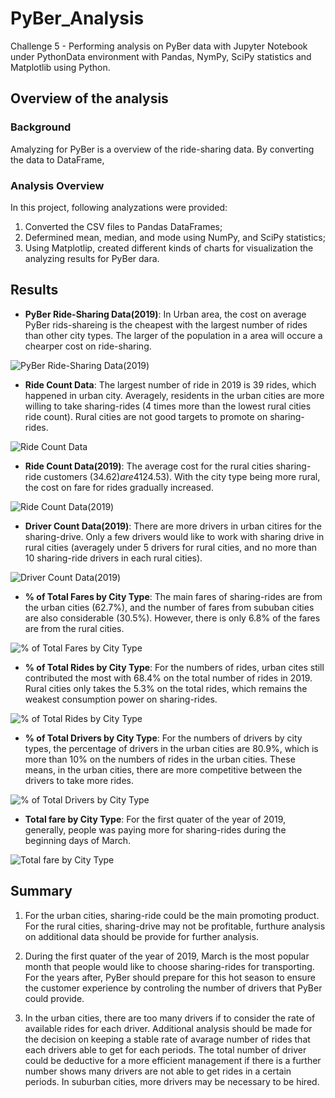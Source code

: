 # PyBer_Analysis

Challenge 5 - Performing analysis on PyBer data with Jupyter Notebook under PythonData environment with Pandas, NymPy, SciPy statistics and Matplotlib using Python.


## Overview of the analysis

### Background

Amalyzing for PyBer is a overview of the ride-sharing data.  By converting the data to DataFrame, 


### Analysis Overview

In this project, following analyzations were provided: 
1. Converted the CSV files to Pandas DataFrames;
2. Defermined mean, median, and mode using NumPy, and SciPy statistics;
3. Using Matplotlip, created different kinds of charts for visualization the analyzing results for PyBer dara.


## Results


 - **PyBer Ride-Sharing Data(2019)**: In Urban area, the cost on average PyBer rids-shareing is the cheapest with the largest number of rides than other city types.  The larger of the population in a area will occure a chearper cost on ride-sharing.

![PyBer Ride-Sharing Data(2019)](Analysis/Fig1.png)


- **Ride Count Data**: The largest number of ride in 2019 is 39 rides, which happened in urban city.  Averagely, residents in the urban cities are more willing to take sharing-rides (4 times more than the lowest rural cities ride count).  Rural cities are not good targets to promote on sharing-rides.

![Ride Count Data](Analysis/Fig2.png)


- **Ride Count Data(2019)**:  The average cost for the rural cities sharing-ride customers ($34.62)  are 41% more than the average cost in urban cities ($24.53).  With the city type being more rural, the cost on fare for rides gradually increased.

![Ride Count Data(2019)](Analysis/Fig3.png)


- **Driver Count Data(2019)**: There are more drivers in urban citires for the sharing-drive.  Only a few drivers would like to work with sharing drive in rural cities (averagely under 5 drivers for rural cities, and no more than 10 sharing-ride drivers in each rural cities).  

![Driver Count Data(2019)](Analysis/Fig4.png)


- **% of Total Fares by City Type**: The main fares of sharing-rides are from the urban cities (62.7%), and the number of fares from sububan cities are also considerable (30.5%).  However, there is only 6.8% of the fares are from the rural cities. 

![% of Total Fares by City Type](Analysis/Fig5.png)


- **% of Total Rides by City Type**: For the numbers of rides, urban cites still contributed the most with 68.4% on the total number of rides in 2019.  Rural cities only takes the 5.3% on the total rides, which remains the weakest consumption power on sharing-rides.

![% of Total Rides by City Type](Analysis/Fig6.png)


- **% of Total Drivers by City Type**: For the numbers of drivers by city types, the percentage of drivers in the urban cities are 80.9%, which is more than 10% on the numbers of rides in the urban cities.  These means, in the urban cities, there are more competitive between the drivers to take more rides.

![% of Total Drivers by City Type](Analysis/Fig7.png)


- **Total fare by City Type**: For the first quater of the year of 2019, generally, people was paying more for sharing-rides during the beginning days of March.  

![Total fare by City Type](Analysis/Challenge_5.png)


## Summary

1. For the urban cities, sharing-ride could be the main promoting product. For the rural cities, sharing-drive may not be profitable, furthure analysis on additional data should be provide for further analysis.

2. During the first quater of the year of 2019, March is the most popular month that people would like to choose sharing-rides for transporting.  For the years after, PyBer should prepare for this hot season to ensure the customer experience by controling the number of drivers that PyBer could provide.

3. In the urban cities, there are too many drivers if to consider the rate of available rides for each driver.  Additional analysis should be made for the decision on keeping a stable rate of avarage number of rides that each drivers able to get for each periods.  The total number of driver could be deductive for a more efficient management if there is a further number shows many drivers are not able to get rides in a certain periods. In suburban cities, more drivers may be necessary to be hired.
